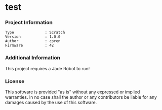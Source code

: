 test
================



### Project Information
```
Type              : Scratch
Version           : 1.0.0
Author            : cpren
Firmware          : 42
```

### Additional Information
This project requires a Jade Robot to run!

### License
This software is provided "as is" without any expressed or implied warranties.  In no case shall the author or any contributors be liable for any damages caused by the use of this software.

